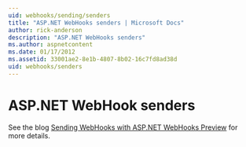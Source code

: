 ```yaml
---
uid: webhooks/sending/senders
title: "ASP.NET WebHooks senders | Microsoft Docs"
author: rick-anderson
description: "ASP.NET WebHooks senders"
ms.author: aspnetcontent
ms.date: 01/17/2012
ms.assetid: 33001ae2-8e1b-4807-8b02-16c7fd8ad38d
uid: webhooks/senders
---
```

# ASP.NET WebHook senders

See the blog [Sending WebHooks with ASP.NET WebHooks Preview](http://blogs.msdn.com/b/webdev/archive/2015/09/15/sending-webhooks-with-asp-net-webhooks-preview.aspx) for more details.
